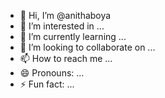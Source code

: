 - 👋 Hi, I’m @anithaboya
- 👀 I’m interested in ...
- 🌱 I’m currently learning ...
- 💞️ I’m looking to collaborate on ...
- 📫 How to reach me ...
- 😄 Pronouns: ...
- ⚡ Fun fact: ...

<!---
anithaboya/anithaboya is a ✨ special ✨ repository because its `README.md` (this file) appears on your GitHub profile.
You can click the Preview link to take a look at your changes.
--->
